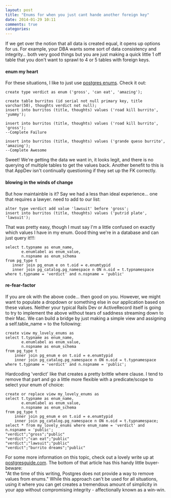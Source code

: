 ```yaml
---
layout: post
title: "Enums for when you just cant hande another foreign key"
date: 2014-01-29 10:11
comments: true
categories: 
---
```


If we get over the notion that all data is created equal, it opens up options for us. 
For example, your DBA wants some sort of data consistency and integrity... both very good things
but you are just making a quick little 1 off table that you don't want to sprawl to 4 or 5 tables with foreign keys.

#### enum my heart
For these situations, I like to just use [postgres enums][enum]. Check it out:

	create type verdict as enum ('gross', 'can eat', 'amazing');

	create table burritos (id serial not null primary key, title varchar(50), thoughts verdict not null);
	insert into burritos (title, thoughts) values ('road kill burrito', 'yummy');

	insert into burritos (title, thoughts) values ('road kill burrito', 'gross');
	--Complete Failure

	insert into burritos (title, thoughts) values ('grande queso burrito', 'amazing');
	--Complete Awesome
Sweet! We're getting the data we want in, it looks legit, and there is no querying of multiple tables to get the values back.
Another benefit to this is that AppDev isn't continually questioning if they set up the FK correctly.

#### blowing in the winds of change
But how maintainble is it? Say we had a less than ideal experience... one that requires a lawyer.  need to add to our list:

	alter type verdict add value 'lawsuit' before 'gross';
	insert into burritos (title, thoughts) values ('putrid plate', 'lawsuit');

That was pretty easy, though I must say I'm a little confused on exactly which values I have in my enum. Good thing we're in a database and can just query it!!!:  

	select t.typname as enum_name,  
	       e.enumlabel as enum_value,
		   n.nspname as enum_schema
	from pg_type t 
	   inner join pg_enum e on t.oid = e.enumtypid  
	   inner join pg_catalog.pg_namespace n ON n.oid = t.typnamespace
	where t.typname = 'verdict' and n.nspname = 'public'

#### re-fear-factor
If you are ok with the above code... then good on you. However, we might want to populate a dropdown or something else in our application based on these values. Neither your typical Rails Dev or ActiveRecord itself is going to try to implement the above without tears of saddness streaming down to their Mac. We can build a bridge by just making a simple view and assigning a self.table_name = to the following:

	create view my_lovely_enums as 
	select t.typname as enum_name,  
	       e.enumlabel as enum_value,
		   n.nspname as enum_schema 
	from pg_type t 
		inner join pg_enum e on t.oid = e.enumtypid  
		inner join pg_catalog.pg_namespace n ON n.oid = t.typnamespace
	where t.typname = 'verdict' and n.nspname = 'public';

Hardcoding 'verdict' like that creates a pretty brittle where clause. I tend to remove that part and go a little more flexible with a predicate/scope to select your enum of choice:

	create or replace view my_lovely_enums as 
	select t.typname as enum_name,  
	       e.enumlabel as enum_value,
		   n.nspname as enum_schema
	from pg_type t 
		inner join pg_enum e on t.oid = e.enumtypid  
		inner join pg_catalog.pg_namespace n ON n.oid = t.typnamespace;
	select * from my_lovely_enums where enum_name = 'verdict' and n.nspname = 'public';
	"verdict";"gross";"public"
	"verdict";"can eat";"public"
	"verdict";"lawsuit";"public"
	"verdict";"burrito dreams";"public"

For some more information on this topic, check out a lovely write up at [postgresguide.com][craig]. The bottom of that article has this handy little  buyer-beware:  
"At the time of this writing, Postgres does not provide a way to remove values from enums."
While this approach can't be used for all situations, using it where you can get creates a tremendous amount of simplicity in your app without compromising integrity - affectionally known as a win-win.


[enum]: http://www.postgresql.org/docs/current/static/datatype-enum.html
[craig]: http://postgresguide.com/sexy/enums.html